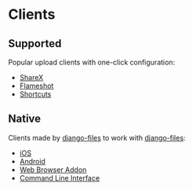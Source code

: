 # Clients

## Supported

Popular upload clients with one-click configuration:

- [ShareX](sharex.md)
- [Flameshot](flameshot.md)
- [Shortcuts](shortcuts.md)

## Native

Clients made by [django-files](https://github.com/django-files) to work with [django-files](https://github.com/django-files/django-files):

- [iOS](ios.md)
- [Android](android.md)
- [Web Browser Addon](browser.md)
- [Command Line Interface](cli.md)
